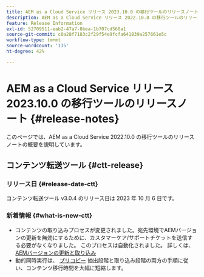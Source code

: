 ```yaml
---
title: AEM as a Cloud Service リリース 2023.10.0 の移行ツールのリリースノート
description: AEM as a Cloud Service リリース 2022.10.0 の移行ツールのリリースノート
feature: Release Information
exl-id: 52709511-eab2-47a7-8bea-1b707cd568a1
source-git-commit: c0a28f7183c2f29f54e9fcfa641839a257661e5c
workflow-type: tm+mt
source-wordcount: '135'
ht-degree: 42%

---
```


# AEM as a Cloud Service リリース 2023.10.0 の移行ツールのリリースノート {#release-notes}

このページでは、AEM as a Cloud Service 2022.10.0 の移行ツールのリリースノートの概要を説明しています。

## コンテンツ転送ツール {#ctt-release}

### リリース日 {#release-date-ctt}

コンテンツ転送ツール v3.0.4 のリリース日は 2023 年 10 月 6 日です。

### 新着情報 {#what-is-new-ctt}

* コンテンツの取り込みプロセスが変更されました。宛先環境でAEMバージョンの更新を無効にするために、カスタマーケア/サポートチケットを送信する必要がなくなりました。 このプロセスは自動化されました。 詳しくは、 [AEMバージョンの更新と取り込み](/help/journey-migration/content-transfer-tool/using-content-transfer-tool/ingesting-content.md#aem-version-updates-and-ingestions)
* 動的同時実行は、 [プリコピー](/help/journey-migration/content-transfer-tool/using-content-transfer-tool/handling-large-content-repositories.md) 抽出段階と取り込み段階の両方の手順に従い、コンテンツ移行時間を大幅に短縮します。
